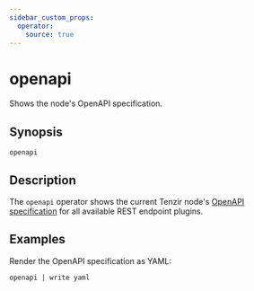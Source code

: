 ```yaml
---
sidebar_custom_props:
  operator:
    source: true
---
```


# openapi

Shows the node's OpenAPI specification.

## Synopsis

```
openapi
```

## Description

The `openapi` operator shows the current Tenzir node's [OpenAPI
specification](/api) for all available REST endpoint plugins.

## Examples

Render the OpenAPI specification as YAML:

```
openapi | write yaml
```
